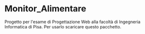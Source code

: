 # Monitor_Alimentare
Progetto per l'esame di Progettazione Web alla facoltà di Ingegneria Informatica di Pisa. Per usarlo scaricare questo pacchetto. 
